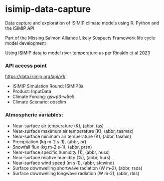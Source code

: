 # isimip-data-capture
Data capture and exploration of ISIMIP climate models using R, Python and the ISIMIP API

Part of the Missing Salmon Alliance Likely Suspects Framework life cycle model development

Using ISIMIP data to model river temperature as per Rinaldo et al 2023

### API access point
https://data.isimip.org/api/v1/

- ISIMIP Simulation Round: ISIMIP3a
- Product: InputData
- Climate Forcing: gswp3-w5e5
- Climate Scenario: obsclim

### Atmospheric variables:
- Near-surface air temperature (K), (abbr, tas)
- Near-surface maximum air temperature (K), (abbr, tasmax)
- Near-surface minimum air temperature (K), (abbr, tasmin)
- Precipitation (kg m-2 s-1), (abbr, pr)
- Snowfall flux (kg m-2 s-1), (abbr, prsn)
- Near-surface specific humidity (1), (abbr, huss)
- Near-surface relative humidity (%), (abbr, hurs)
- Near-surface wind speed (m s-1), (abbr, sfcwind)
- Surface downwelling shortwave radiation (W m-2), (abbr, rsds)
- Surface downwelling longwave radiation (W m-2), (abbr, rlds)


